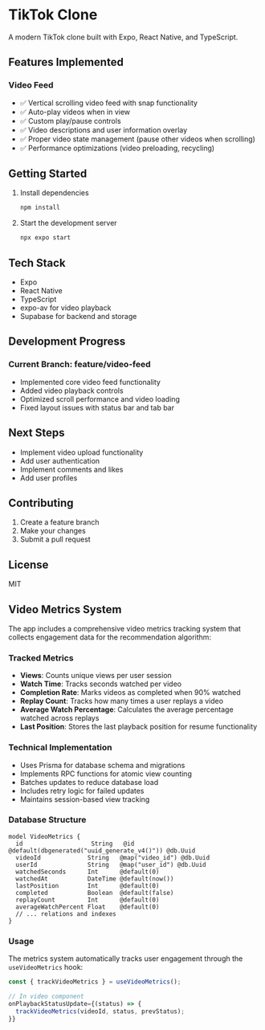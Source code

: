 # TikTok Clone

A modern TikTok clone built with Expo, React Native, and TypeScript.

## Features Implemented

### Video Feed
- ✅ Vertical scrolling video feed with snap functionality
- ✅ Auto-play videos when in view
- ✅ Custom play/pause controls
- ✅ Video descriptions and user information overlay
- ✅ Proper video state management (pause other videos when scrolling)
- ✅ Performance optimizations (video preloading, recycling)

## Getting Started

1. Install dependencies
   ```bash
   npm install
   ```

2. Start the development server
   ```bash
   npx expo start
   ```

## Tech Stack
- Expo
- React Native
- TypeScript
- expo-av for video playback
- Supabase for backend and storage

## Development Progress

### Current Branch: feature/video-feed
- Implemented core video feed functionality
- Added video playback controls
- Optimized scroll performance and video loading
- Fixed layout issues with status bar and tab bar

## Next Steps
- Implement video upload functionality
- Add user authentication
- Implement comments and likes
- Add user profiles

## Contributing
1. Create a feature branch
2. Make your changes
3. Submit a pull request

## License
MIT

## Video Metrics System

The app includes a comprehensive video metrics tracking system that collects engagement data for the recommendation algorithm:

### Tracked Metrics
- **Views**: Counts unique views per user session
- **Watch Time**: Tracks seconds watched per video
- **Completion Rate**: Marks videos as completed when 90% watched
- **Replay Count**: Tracks how many times a user replays a video
- **Average Watch Percentage**: Calculates the average percentage watched across replays
- **Last Position**: Stores the last playback position for resume functionality

### Technical Implementation
- Uses Prisma for database schema and migrations
- Implements RPC functions for atomic view counting
- Batches updates to reduce database load
- Includes retry logic for failed updates
- Maintains session-based view tracking

### Database Structure
```prisma
model VideoMetrics {
  id                   String   @id @default(dbgenerated("uuid_generate_v4()")) @db.Uuid
  videoId             String   @map("video_id") @db.Uuid
  userId              String   @map("user_id") @db.Uuid
  watchedSeconds      Int      @default(0)
  watchedAt           DateTime @default(now())
  lastPosition        Int      @default(0)
  completed           Boolean  @default(false)
  replayCount         Int      @default(0)
  averageWatchPercent Float    @default(0)
  // ... relations and indexes
}
```

### Usage
The metrics system automatically tracks user engagement through the `useVideoMetrics` hook:
```typescript
const { trackVideoMetrics } = useVideoMetrics();

// In video component
onPlaybackStatusUpdate={(status) => {
  trackVideoMetrics(videoId, status, prevStatus);
}}
```
